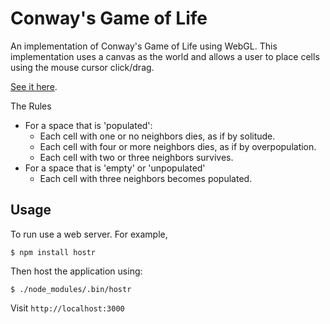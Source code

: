 # Conway's Game of Life

An implementation of Conway's Game of Life using WebGL.  This implementation uses a canvas as the world and allows a user to place cells using the mouse cursor click/drag.  

[See it here](https://henrytseng.github.io/webgl-conways-game/).

The Rules

* For a space that is 'populated':
  * Each cell with one or no neighbors dies, as if by solitude.
  * Each cell with four or more neighbors dies, as if by overpopulation.
  * Each cell with two or three neighbors survives.
* For a space that is 'empty' or 'unpopulated'
  * Each cell with three neighbors becomes populated.


## Usage

To run use a web server.  For example,

```
$ npm install hostr
```

Then host the application using:

```
$ ./node_modules/.bin/hostr
```

Visit `http://localhost:3000`
